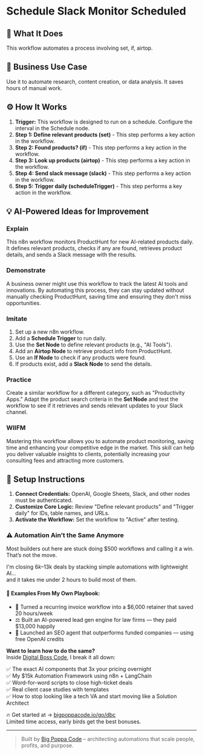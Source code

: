 # Schedule Slack Monitor Scheduled

## 🚀 What It Does
This workflow automates a process involving set, if, airtop.

## 💼 Business Use Case
Use it to automate research, content creation, or data analysis. It saves hours of manual work.

## ⚙️ How It Works
1.  **Trigger:** This workflow is designed to run on a schedule. Configure the interval in the Schedule node.
2. **Step 1: Define relevant products (set)** - This step performs a key action in the workflow.
3. **Step 2: Found products? (if)** - This step performs a key action in the workflow.
4. **Step 3: Look up products (airtop)** - This step performs a key action in the workflow.
5. **Step 4: Send slack message (slack)** - This step performs a key action in the workflow.
6. **Step 5: Trigger daily (scheduleTrigger)** - This step performs a key action in the workflow.

## 💡 AI-Powered Ideas for Improvement
### Explain
This n8n workflow monitors ProductHunt for new AI-related products daily. It defines relevant products, checks if any are found, retrieves product details, and sends a Slack message with the results.

### Demonstrate
A business owner might use this workflow to track the latest AI tools and innovations. By automating this process, they can stay updated without manually checking ProductHunt, saving time and ensuring they don't miss opportunities.

### Imitate
1. Set up a new n8n workflow.
2. Add a **Schedule Trigger** to run daily.
3. Use the **Set Node** to define relevant products (e.g., "AI Tools").
4. Add an **Airtop Node** to retrieve product info from ProductHunt.
5. Use an **If Node** to check if any products were found.
6. If products exist, add a **Slack Node** to send the details.

### Practice
Create a similar workflow for a different category, such as "Productivity Apps." Adapt the product search criteria in the **Set Node** and test the workflow to see if it retrieves and sends relevant updates to your Slack channel.

### WIIFM
Mastering this workflow allows you to automate product monitoring, saving time and enhancing your competitive edge in the market. This skill can help you deliver valuable insights to clients, potentially increasing your consulting fees and attracting more customers.

## 🔧 Setup Instructions
1. **Connect Credentials:** OpenAI, Google Sheets, Slack, and other nodes must be authenticated.
2. **Customize Core Logic:** Review "Define relevant products" and "Trigger daily" for IDs, table names, and URLs.
3. **Activate the Workflow:** Set the workflow to "Active" after testing.

### ⚠️ Automation Ain’t the Same Anymore

Most builders out here are stuck doing $500 workflows and calling it a win.  
That’s not the move.  

I'm closing $6k–$13k deals by stacking simple automations with lightweight AI...  
and it takes me under 2 hours to build most of them.

#### 🧠 Examples From My Own Playbook:
- 🔁 Turned a recurring invoice workflow into a $6,000 retainer that saved 20 hours/week  
- ⚖️ Built an AI-powered lead gen engine for law firms — they paid $13,000 happily  
- 🚀 Launched an SEO agent that outperforms funded companies — using free OpenAI credits  

**Want to learn how to do the same?**  
Inside [Digital Boss Code](https://bigpoppacode.io/go/dbc), I break it all down:

✅ The exact AI components that 3x your pricing overnight  
✅ My $15k Automation Framework using n8n + LangChain  
✅ Word-for-word scripts to close high-ticket deals  
✅ Real client case studies with templates  
✅ How to stop looking like a tech VA and start moving like a Solution Architect  

🔥 Get started at → [bigpoppacode.io/go/dbc](https://bigpoppacode.io/go/dbc)  
Limited time access, early birds get the best bonuses.

---
> Built by [Big Poppa Code](https://bigpoppacode.io) – architecting automations that scale people, profits, and purpose.
